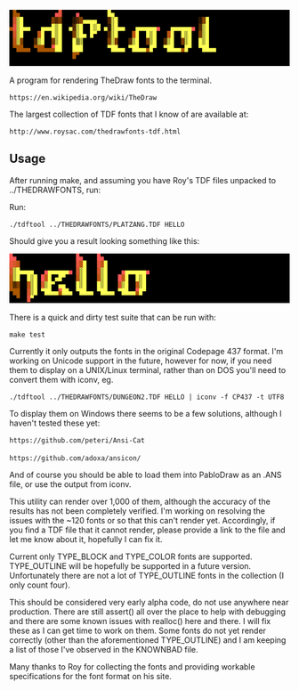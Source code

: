 ![ANSIUtils](platzang.tdf.ans.png)

A program for rendering TheDraw fonts to the terminal. 

    https://en.wikipedia.org/wiki/TheDraw

The largest collection of TDF fonts that I know of are available at:

    http://www.roysac.com/thedrawfonts-tdf.html

## Usage

After running make, and assuming you have Roy's TDF files unpacked to ../THEDRAWFONTS, run:

Run:

    ./tdftool ../THEDRAWFONTS/PLATZANG.TDF HELLO 

Should give you a result looking something like this: 

![platzang.png](platzang.png)


There is a quick and dirty test suite that can be run with:

    make test

Currently it only outputs the fonts in the original Codepage 437 format. I'm working 
on Unicode support in the future, however for now, if you need them to display
on a UNIX/Linux terminal, rather than on DOS you'll need to convert them with iconv, eg. 

    ./tdftool ../THEDRAWFONTS/DUNGEON2.TDF HELLO | iconv -f CP437 -t UTF8 

To display them on Windows there seems to be a few solutions, although I haven't
tested these yet: 

    https://github.com/peteri/Ansi-Cat

    https://github.com/adoxa/ansicon/

And of course you should be able to load them into PabloDraw as an .ANS file, or
use the output from iconv. 

This utility can render over 1,000 of them, although the accuracy of the results
has not been completely verified. I'm working on resolving the issues with the ~120
fonts or so that this can't render yet. Accordingly, if you find a TDF file that it
cannot render, please provide a link to the file and let me know about it, hopefully
I can fix it.  

Current only TYPE_BLOCK and TYPE_COLOR fonts are supported. TYPE_OUTLINE will be 
hopefully be supported in a future version. Unfortunately there are not a lot of
TYPE_OUTLINE fonts in the collection (I only count four). 

This should be considered very early alpha code, do not use anywhere near production. 
There are still assert() all over the place to help with debugging and there
are some known issues with realloc() here and there. I will fix these as I can get
time to work on them. Some fonts do not yet render correctly (other than the 
aforementioned TYPE_OUTLINE) and I am keeping a list of those I've observed in the 
KNOWNBAD file.  

Many thanks to Roy for collecting the fonts and providing workable specifications for the
font format on his site. 
 

